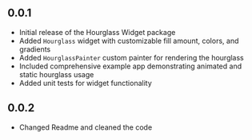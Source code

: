 ## 0.0.1

* Initial release of the Hourglass Widget package
* Added `Hourglass` widget with customizable fill amount, colors, and gradients
* Added `HourglassPainter` custom painter for rendering the hourglass
* Included comprehensive example app demonstrating animated and static hourglass usage
* Added unit tests for widget functionality


## 0.0.2
* Changed Readme and cleaned the code